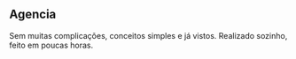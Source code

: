 ## Agencia

Sem muitas complicações, conceitos simples e já vistos. Realizado sozinho, feito em poucas horas.
